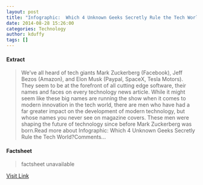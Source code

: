 ```yaml
---
layout: post
title: "Infographic:  Which 4 Unknown Geeks Secretly Rule the Tech World?"
date: 2014-08-28 15:26:00
categories: Technology
author: kduffy
tags: []
---
```



#### Extract
>We’ve all heard of tech giants Mark Zuckerberg (Facebook), Jeff Bezos (Amazon), and Elon Musk (Paypal, SpaceX, Tesla Motors). They seem to be at the forefront of all cutting edge software, their names and faces on every technology news article. While it might seem like these big names are running the show when it comes to modern innovation in the tech world, there are men who have had a far greater impact on the development of modern technology, but whose names you never see on magazine covers. These men were shaping the future of technology since before Mark Zuckerberg was born.Read more about Infographic: Which 4 Unknown Geeks Secretly Rule the Tech World?Comments...

#### Factsheet
>factsheet unavailable

[Visit Link](http://www.pddnet.com/news/2014/08/infographic-which-4-unknown-geeks-secretly-rule-tech-world)


